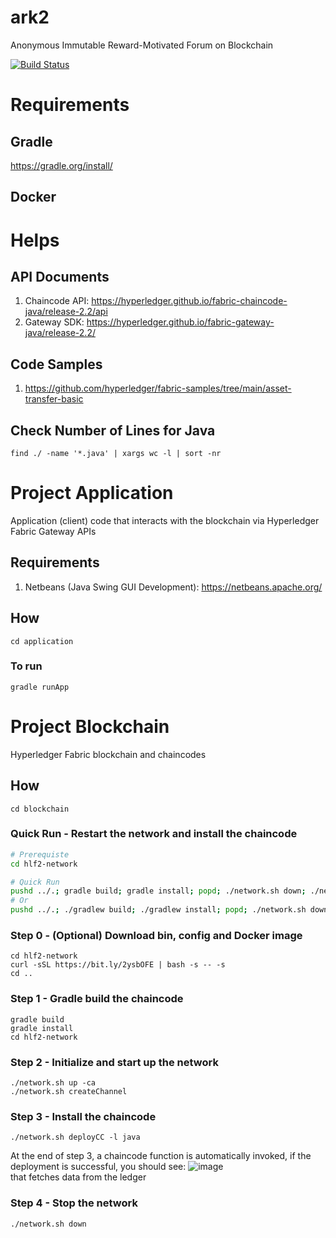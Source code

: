 # ark2
Anonymous Immutable Reward-Motivated Forum on Blockchain

[![Build Status][actions-badge]][actions-url]


[actions-badge]: https://github.com/lichen-liu/ark2/workflows/java_gradle_build/badge.svg
[actions-url]: https://github.com/lichen-liu/ark2/actions?query=workflow%3Ajava_gradle_build

# Requirements

## Gradle
https://gradle.org/install/

## Docker

# Helps

## API Documents
1. Chaincode API: https://hyperledger.github.io/fabric-chaincode-java/release-2.2/api
2. Gateway SDK: https://hyperledger.github.io/fabric-gateway-java/release-2.2/

## Code Samples
1. https://github.com/hyperledger/fabric-samples/tree/main/asset-transfer-basic

## Check Number of Lines for Java
```
find ./ -name '*.java' | xargs wc -l | sort -nr
```

# Project Application
Application (client) code that interacts with the blockchain via Hyperledger Fabric Gateway APIs

## Requirements
1. Netbeans (Java Swing GUI Development): https://netbeans.apache.org/

## How
```
cd application
```

### To run
```
gradle runApp
```

# Project Blockchain
Hyperledger Fabric blockchain and chaincodes

## How
```
cd blockchain
```

### Quick Run - Restart the network and install the chaincode
```bash
# Prerequiste
cd hlf2-network

# Quick Run
pushd ../.; gradle build; gradle install; popd; ./network.sh down; ./network.sh up createChannel -ca;./network.sh deployCC -l java;
# Or
pushd ../.; ./gradlew build; ./gradlew install; popd; ./network.sh down; ./network.sh up createChannel -ca;./network.sh deployCC -l java;
```

### Step 0 - (Optional) Download bin, config and Docker image
```
cd hlf2-network
curl -sSL https://bit.ly/2ysbOFE | bash -s -- -s
cd ..
```

### Step 1 - Gradle build the chaincode
```
gradle build
gradle install
cd hlf2-network
```

### Step 2 - Initialize and start up the network
```
./network.sh up -ca
./network.sh createChannel
```

### Step 3 - Install the chaincode
```
./network.sh deployCC -l java
```
At the end of step 3, a chaincode function is automatically invoked, if the deployment is successful, you should see:
![image](https://user-images.githubusercontent.com/19659223/113533938-3d8d3300-959d-11eb-94d2-183453de5291.png)
<br /> that fetches data from the ledger

### Step 4 - Stop the network
```
./network.sh down
```
